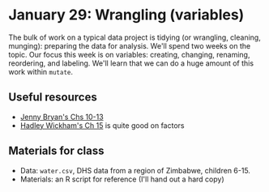 # January 29: Wrangling (variables)

The bulk of work on a typical data project is tidying (or wrangling, cleaning, munging): preparing the data for analysis. We'll spend two weeks on the topic. Our focus this week is on variables: creating, changing, renaming, reordering, and labeling. We'll learn that we can do a huge amount of this work within `mutate`. 

## Useful resources
- [Jenny Bryan's Chs 10-13](https://stat545.com/)
- [Hadley Wickham's Ch 15](https://r4ds.had.co.nz/factors.html) is quite good on factors

## Materials for class
- Data: `water.csv`, DHS data from a region of Zimbabwe, children 6-15.
- Materials: an R script for reference (I'll hand out a hard copy)
